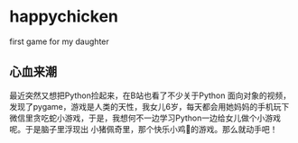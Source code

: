 # happychicken
first game for my daughter

## 心血来潮
最近突然又想把Python捡起来，在B站也看了不少关于Python 面向对象的视频，发现了pygame，游戏是人类的天性，我女儿6岁，每天都会用她妈妈的手机玩下微信里贪吃蛇小游戏，于是，我想何不一边学习Python一边给女儿做个小游戏呢。于是脑子里浮现出 小猪佩奇里，那个快乐小鸡🐤的游戏。那么就动手吧！

